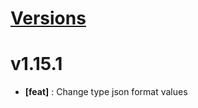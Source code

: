 # [Versions](https://github.com/Tracktor/treege-consumer/releases)

# v1.15.1
- **[feat]** : Change type json format values 
